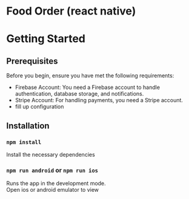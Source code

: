 # Food Order (react native)
# Getting Started

## Prerequisites
Before you begin, ensure you have met the following requirements:

- Firebase Account: You need a Firebase account to handle authentication, database storage, and notifications.
- Stripe Account: For handling payments, you need a Stripe account.
- fill up configuration

## Installation

### `npm install`
Install the necessary dependencies

### `npm run android` or `npm run ios`
Runs the app in the development mode.\
Open ios or android emulator to view
